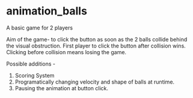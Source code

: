 animation_balls
===============

A basic game for 2 players

Aim of the game- to click the button as soon as the 2 balls collide behind the visual obstruction. First player to click the button after collision wins. Clicking before collision means losing the game.

Possible additions - 
1. Scoring System
2. Programatically changing velocity and shape of balls at runtime.
3. Pausing the animation at button click.

